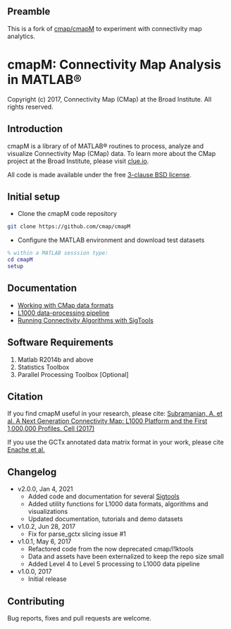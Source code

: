 ## Preamble

This is a fork of [cmap/cmapM](https://github.com/cmap/cmapM/) to experiment with connectivity map analytics.

# cmapM: Connectivity Map Analysis in MATLAB&reg;

Copyright (c) 2017, Connectivity Map (CMap) at the Broad Institute. All rights reserved.

## Introduction

cmapM is a library of of MATLAB&reg; routines to process, analyze and visualize Connectivity Map (CMap) data. To learn more about the CMap project at the Broad Institute, please visit [clue.io](https://clue.io). 

All code is made available under the free [3-clause BSD license](LICENSE.txt).

## Initial setup

- Clone the cmapM code repository

```bash
git clone https://github.com/cmap/cmapM
```
- Configure the MATLAB environment and download test datasets

```matlab
% within a MATLAB sesssion type:
cd cmapM
setup
```

## Documentation

* [Working with CMap data formats](docs/Formats.md)
* [L1000 data-processing pipeline](docs/DataPipeline.md)
* [Running Connectivity Algorithms with SigTools](docs/SigToolDemo.md)

## Software Requirements

1. Matlab R2014b and above
2. Statistics Toolbox
3. Parallel Processing Toolbox [Optional]

## Citation

If you find cmapM useful in your research, please cite: [Subramanian, A. et al. A Next Generation Connectivity Map: L1000 Platform and the First 1,000,000 Profiles. Cell (2017)](https://doi.org/10.1016/j.cell.2017.10.049)

If you use the GCTx annotated data matrix format in your work, please cite [Enache et al.](https://doi.org/10.1093/bioinformatics/bty784)

## Changelog

- v2.0.0, Jan 4, 2021
	- Added code and documentation for several [Sigtools](https://cmap.github.io/cmap-sig-tools)
	- Added utility functions for L1000 data formats, algorithms and visualizations
	- Updated documentation, tutorials and demo datasets
- v1.0.2, Jun 28, 2017
	- Fix for parse_gctx slicing issue #1
- v1.0.1, May 6, 2017
	- Refactored code from the now deprecated cmap/l1ktools
	- Data and assets have been externalized to keep the repo size small
	- Added Level 4 to Level 5 processing to L1000 data pipeline
- v1.0.0, 2017
	- Initial release

## Contributing

Bug reports, fixes and pull requests are welcome.
